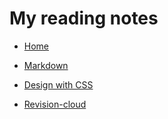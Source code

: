 # My reading notes

- [Home](https://seidomo.github.io/reading-notes/)

- [Markdown](https://seidomo.github.io/reading-notes/markdown)

- [Design with CSS](https://seidomo.github.io/reading-notes/designwithcss)

- [Revision-cloud](https://seidomo.github.io/reading-notes/revision-cloud)
